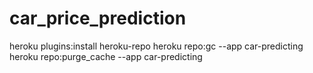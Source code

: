 # car_price_prediction
heroku plugins:install heroku-repo
heroku repo:gc --app car-predicting
heroku repo:purge_cache --app car-predicting
